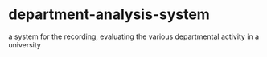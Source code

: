 # department-analysis-system
 a system for the recording, evaluating the various departmental activity in a university
